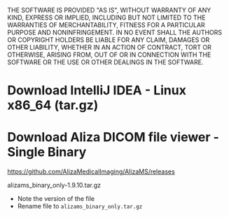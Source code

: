 THE SOFTWARE IS PROVIDED "AS IS", WITHOUT WARRANTY OF ANY KIND, EXPRESS OR IMPLIED, INCLUDING BUT NOT LIMITED TO THE WARRANTIES OF MERCHANTABILITY, FITNESS FOR A PARTICULAR PURPOSE AND NONINFRINGEMENT. IN NO EVENT SHALL THE AUTHORS OR COPYRIGHT HOLDERS BE LIABLE FOR ANY CLAIM, DAMAGES OR OTHER LIABILITY, WHETHER IN AN ACTION OF CONTRACT, TORT OR OTHERWISE, ARISING FROM, OUT OF OR IN CONNECTION WITH THE SOFTWARE OR THE USE OR OTHER DEALINGS IN THE SOFTWARE.

# Download IntelliJ IDEA - Linux x86_64 (tar.gz)
# Download Aliza DICOM file viewer - Single Binary

https://github.com/AlizaMedicalImaging/AlizaMS/releases

alizams_binary_only-1.9.10.tar.gz

- Note the version of the file
- Rename file to `alizams_binary_only.tar.gz`
